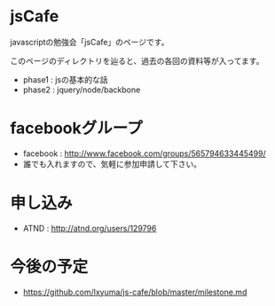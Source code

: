 jsCafe
=======

javascriptの勉強会「jsCafe」のページです。

このページのディレクトリを辿ると、過去の各回の資料等が入ってます。

- phase1 : jsの基本的な話
- phase2 : jquery/node/backbone

# facebookグループ

- facebook : http://www.facebook.com/groups/565794633445499/
 - 誰でも入れますので、気軽に参加申請して下さい。

# 申し込み

- ATND : http://atnd.org/users/129796

# 今後の予定

- https://github.com/lxyuma/js-cafe/blob/master/milestone.md

